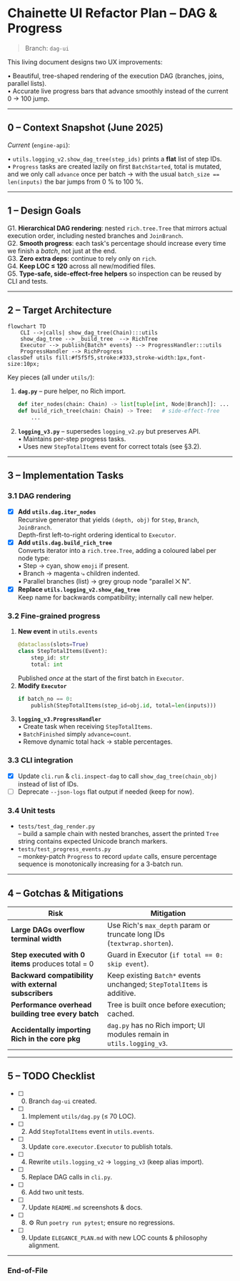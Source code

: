 # Chainette UI Refactor Plan – DAG & Progress

> Branch: `dag-ui`

This living document designs two UX improvements:

• Beautiful, tree-shaped rendering of the execution DAG (branches, joins, parallel lists).  
• Accurate live progress bars that advance smoothly instead of the current 0 → 100 jump.

-----------------------------------------------------------------------------
## 0 – Context Snapshot (June 2025)

*Current* (`engine-api`):

• `utils.logging_v2.show_dag_tree(step_ids)` prints a **flat** list of step IDs.  
• `Progress` tasks are created lazily on first `BatchStarted`, total is mutated, and we only call `advance` once per batch → with the usual `batch_size == len(inputs)` the bar jumps from 0 % to 100 %.

-----------------------------------------------------------------------------
## 1 – Design Goals

G1. **Hierarchical DAG rendering**: nested `rich.tree.Tree` that mirrors actual execution order, including nested branches and `JoinBranch`.  
G2. **Smooth progress**: each task's percentage should increase every time we finish a *batch*, not just at the end.  
G3. **Zero extra deps**: continue to rely only on `rich`.  
G4. **Keep LOC ≤ 120** across all new/modified files.  
G5. **Type-safe, side-effect-free helpers** so inspection can be reused by CLI and tests.

-----------------------------------------------------------------------------
## 2 – Target Architecture

```mermaid
flowchart TD
    CLI -->|calls| show_dag_tree(Chain):::utils
    show_dag_tree --> _build_tree  --> RichTree
    Executor --> publish{Batch* events} --> ProgressHandler:::utils
    ProgressHandler --> RichProgress
classDef utils fill:#f5f5f5,stroke:#333,stroke-width:1px,font-size:10px;
```

Key pieces (all under `utils/`):

1. **`dag.py`** – pure helper, no Rich import.
   ```python
   def iter_nodes(chain: Chain) -> list[tuple[int, Node|Branch]]: ...
   def build_rich_tree(chain: Chain) -> Tree:   # side-effect-free
       ...
   ```
2. **`logging_v3.py`** – supersedes `logging_v2.py` but preserves API.  
   • Maintains per-step progress tasks.  
   • Uses new `StepTotalItems` event for correct totals (see §3.2).

-----------------------------------------------------------------------------
## 3 – Implementation Tasks

### 3.1 DAG rendering

- [x] **Add `utils.dag.iter_nodes`**  
      Recursive generator that yields `(depth, obj)` for `Step`, `Branch`, `JoinBranch`.  
      Depth-first left-to-right ordering identical to `Executor`.
- [x] **Add `utils.dag.build_rich_tree`**  
      Converts iterator into a `rich.tree.Tree`, adding a coloured label per node type:  
      • Step → cyan, show `emoji` if present.  
      • Branch → magenta ⤷ children indented.  
      • Parallel branches (list) → grey group node "parallel ⨉ N".
- [x] **Replace `utils.logging_v2.show_dag_tree`**  
      Keep name for backwards compatibility; internally call new helper.

### 3.2 Fine-grained progress

1. **New event** in `utils.events`  
   ```python
   @dataclass(slots=True)
   class StepTotalItems(Event):
       step_id: str
       total: int
   ```
   Published *once* at the start of the first batch in `Executor`.
2. **Modify `Executor`**  
   ```python
   if batch_no == 0:
       publish(StepTotalItems(step_id=obj.id, total=len(inputs)))
   ```
3. **`logging_v3.ProgressHandler`**  
   • Create task when receiving `StepTotalItems`.  
   • `BatchFinished` simply `advance=count`.  
   • Remove dynamic total hack → stable percentages.

### 3.3 CLI integration

- [x] Update `cli.run` & `cli.inspect-dag` to call `show_dag_tree(chain_obj)` instead of list of IDs.  
- [ ] Deprecate `--json-logs` flat output if needed (keep for now).

### 3.4 Unit tests

- `tests/test_dag_render.py`  
  – build a sample chain with nested branches, assert the printed `Tree` string contains expected Unicode branch markers.  
- `tests/test_progress_events.py`  
  – monkey-patch `Progress` to record `update` calls, ensure percentage sequence is monotonically increasing for a 3-batch run.

-----------------------------------------------------------------------------
## 4 – Gotchas & Mitigations

| Risk | Mitigation |
|------|------------|
| **Large DAGs overflow terminal width** | Use Rich's `max_depth` param or truncate long IDs (`textwrap.shorten`). |
| **Step executed with 0 items** produces total = 0 | Guard in Executor (`if total == 0: skip event`). |
| **Backward compatibility with external subscribers** | Keep existing `Batch*` events unchanged; `StepTotalItems` is additive. |
| **Performance overhead building tree every batch** | Tree is built once before execution; cached. |
| **Accidentally importing Rich in the core pkg** | `dag.py` has no Rich import; UI modules remain in `utils.logging_v3`. |

-----------------------------------------------------------------------------
## 5 – TODO Checklist

- [ ] 0. Branch `dag-ui` created.  
- [ ] 1. Implement `utils/dag.py` (≤ 70 LOC).  
- [ ] 2. Add `StepTotalItems` event in `utils.events`.  
- [ ] 3. Update `core.executor.Executor` to publish totals.  
- [ ] 4. Rewrite `utils.logging_v2` → `logging_v3` (keep alias import).  
- [ ] 5. Replace DAG calls in `cli.py`.  
- [ ] 6. Add two unit tests.  
- [ ] 7. Update `README.md` screenshots & docs.  
- [ ] 8. ⚙️ Run `poetry run pytest`; ensure no regressions.  
- [ ] 9. Update `ELEGANCE_PLAN.md` with new LOC counts & philosophy alignment.

-----------------------------------------------------------------------------
### End-of-File 